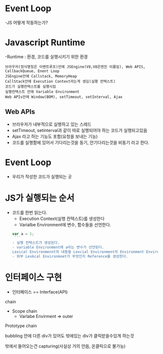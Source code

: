 # Event Loop

-JS 어떻게 작동하는가?

# Javascript Runtime

-Runtime : 환경, 코드를 실행시키기 위한 환경

```이벤트 루프(Event Loop)
브라우저(정식명칭은 이벤트루프)안에 JSEngine(V8,V8은엔진 이름임), Web APIS, CallbackQueue, Enent Loop
JSEngine안에 Callstack, MemoryHeap
CallStack안에 Execution Context라는게 생김(실행 컨텍스트)
코드가 실행컨텍스트를 실행시킴
실행컨텍스트 안에 Variable Environment
Web APIs안에 Window(BOM), setTimeout, setInterval, Ajax
```

## Web APIs

- 브라우저가 내부적으로 실행하고 있는 스레드
- setTimeout, setinterval과 같이 따로 실행되어야 하는 코드가 실행되고있음
- Ajax 라고 하는 기능도 포함(요청을 보내는 기능)
- 코드를 실행함에 있어서 기다리는것을 동기, 안기다리는것을 비동기 라고 한다.

# Event Loop

- 우리가 작성한 코드가 실행되는 곳

# JS가 실행되는 순서

- 코드를 한번 읽는다.
  - Execution Context(실행 컨텍스트)를 생성한다
  - Varialbe Environment에 변수, 함수들을 선언한다.
  ````javascript
  var a = 1;
   ```
  - 실행 컨텍스트가 생성된다.
  - variable Environment에 a라는 변수가 선언된다.
  Lexical Environmennt의 내용을 Lexcial Environment의 Environment Environment를 설정한다.
  - 외부 Lexkcal Environmnet가 무엇인지 Reference를 생성한다.
  ````

# 인터페이스 구현

- 인터페이스 == Interface(API)

chain

- Scope chain
  - Varlabe Envirment => outer

Prototype chain

bubbling
안에 다른 div가 있어도 밖에있는 div가 클릭받을수있게 하는것

밖에서 들어오는건 capturing(사실상 거의 안씀, 온클릭으로 불가능)
